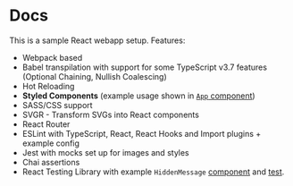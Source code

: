 # Docs

This is a sample React webapp setup. Features:
- Webpack based
- Babel transpilation with support for some TypeScript v3.7 features (Optional Chaining, Nullish Coalescing)
- Hot Reloading
- **Styled Components** (example usage shown in [`App` component](src/ui/App.tsx))
- SASS/CSS support
- SVGR - Transform SVGs into React components
- React Router
- ESLint with TypeScript, React, React Hooks and Import plugins + example config
- Jest with mocks set up for images and styles
- Chai assertions
- React Testing Library with example `HiddenMessage` [component](src/ui/HiddenMessage.tsx) and [test](test/HiddenMessage.test.tsx).
